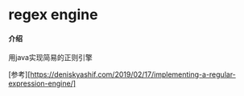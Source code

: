 # regex engine

#### 介绍
用java实现简易的正则引擎

[参考][https://deniskyashif.com/2019/02/17/implementing-a-regular-expression-engine/]



